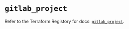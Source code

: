 # `gitlab_project`

Refer to the Terraform Registory for docs: [`gitlab_project`](https://registry.terraform.io/providers/gitlabhq/gitlab/15.11.0/docs/resources/project).
